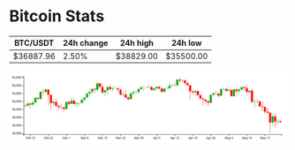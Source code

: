 # Bitcoin Stats

BTC/USDT|24h change|24h high|24h low|
|---|---|---|---|
|$36887.96|2.50%|$38829.00|$35500.00|

<img src="./chart.svg">
